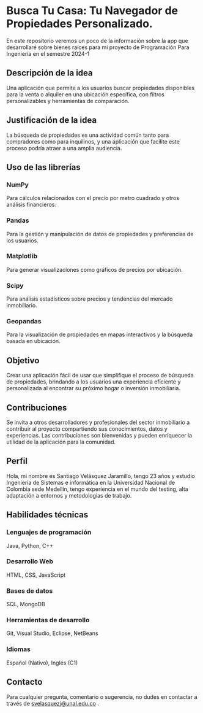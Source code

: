 # Busca Tu Casa: Tu Navegador de Propiedades Personalizado.
En este repositorio veremos un poco de la información sobre la app que desarrollaré sobre bienes raíces para mi proyecto de Programación Para Ingeniería en el semestre 2024-1

## Descripción de la idea
Una aplicación que permite a los usuarios buscar propiedades disponibles para la venta o alquiler en una ubicación específica, con filtros personalizables y herramientas de comparación.

## Justificación de la idea
La búsqueda de propiedades es una actividad común tanto para compradores como para inquilinos, y una aplicación que facilite este proceso podría atraer a una amplia audiencia.

## Uso de las librerías
### NumPy
Para cálculos relacionados con el precio por metro cuadrado y otros análisis financieros.
### Pandas
Para la gestión y manipulación de datos de propiedades y preferencias de los usuarios.
### Matplotlib
Para generar visualizaciones como gráficos de precios por ubicación.
### Scipy
Para análisis estadísticos sobre precios y tendencias del mercado inmobiliario.
### Geopandas
Para la visualización de propiedades en mapas interactivos y la búsqueda basada en ubicación.

## Objetivo
Crear una aplicación fácil de usar que simplifique el proceso de búsqueda de propiedades, brindando a los usuarios una experiencia eficiente y personalizada al encontrar su próximo hogar o inversión inmobiliaria.

## Contribuciones
Se invita a otros desarrolladores y profesionales del sector inmobiliario a contribuir al proyecto compartiendo sus conocimientos, datos y experiencias. Las contribuciones son bienvenidas y pueden enriquecer la utilidad de la aplicación para la comunidad.

## Perfil
Hola, mi nombre es Santiago Velásquez Jaramillo, tengo 23 años y estudio Ingeniería de Sistemas e informática en la Universidad Nacional de Colombia sede Medellín, tengo experiencia en el mundo del testing, alta adaptación a entornos y metodologías de trabajo.

## Habilidades técnicas
### Lenguajes de programación
Java, Python, C++
### Desarrollo Web
HTML, CSS, JavaScript
### Bases de datos
SQL, MongoDB
### Herramientas de desarrollo
Git, Visual Studio, Eclipse, NetBeans
### Idiomas
Español (Nativo), Inglés (C1)

## Contacto
Para cualquier pregunta, comentario o sugerencia, no dudes en contactar a través de svelasquezj@unal.edu.co .
